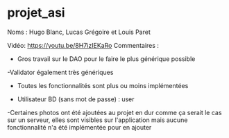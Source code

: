 # projet_asi

Noms : Hugo Blanc, Lucas Grégoire et Louis Paret


Vidéo: https://youtu.be/8H7izIEKaRo
Commentaires :

- Gros travail sur le DAO pour le faire le plus générique possible

-Validator également très génériques 

- Toutes les fonctionnalités sont plus ou moins implémentées 

- Utilisateur BD (sans mot de passe) : user

-Certaines photos ont été ajoutées au projet en dur comme ça serait le cas sur un serveur, elles sont visibles sur l'application mais aucune fonctionnalité n'a été implémentée pour en ajouter
